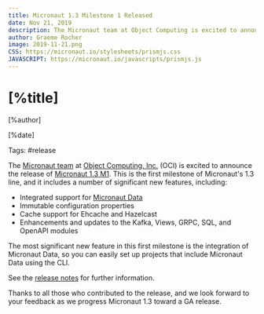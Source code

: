```yaml
---
title: Micronaut 1.3 Milestone 1 Released
date: Nov 21, 2019  
description: The Micronaut team at Object Computing is excited to announce the release of Micronaut 1.3 M1. This is the first milestone of Micronaut's 1.3 line, and it includes a number of significant new features.
author: Graeme Rocher
image: 2019-11-21.png
CSS: https://micronaut.io/stylesheets/prismjs.css
JAVASCRIPT: https://micronaut.io/javascripts/prismjs.js
---
```


# [%title]

[%author]

[%date] 

Tags: #release

The [Micronaut team](https://objectcomputing.com/products/2gm-team) at [Object Computing, Inc.](https://objectcomputing.com/) (OCI) is excited to announce the release of [Micronaut 1.3 M1](https://github.com/micronaut-projects/micronaut-core/releases/tag/v1.3.0.M1). This is the first milestone of Micronaut's 1.3 line, and it includes a number of significant new features, including:

*   Integrated support for [Micronaut Data](https://micronaut-projects.github.io/micronaut-data/latest/guide/)
*   Immutable configuration properties
*   Cache support for Ehcache and Hazelcast
*   Enhancements and updates to the Kafka, Views, GRPC, SQL, and OpenAPI modules

The most significant new feature in this first milestone is the integration of Micronaut Data, so you can easily set up projects that include Micronaut Data using the CLI.

See the [release notes](https://docs.micronaut.io/1.3.0.M1/guide/index.html#whatsNew) for further information.

Thanks to all those who contributed to the release, and we look forward to your feedback as we progress Micronaut 1.3 toward a GA release.

